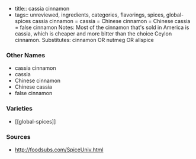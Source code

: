 - title:: cassia cinnamon
- tags:: unreviewed, ingredients, categories, flavorings, spices, global-spices
cassia cinnamon = cassia = Chinese cinnamon = Chinese cassia = false cinnamon Notes: Most of the cinnamon that's sold in America is cassia, which is cheaper and more bitter than the choice Ceylon cinnamon. Substitutes: cinnamon OR nutmeg OR allspice

### Other Names

* cassia cinnamon
* cassia
* Chinese cinnamon
* Chinese cassia
* false cinnamon

### Varieties

* [[global-spices]]

### Sources
* http://foodsubs.com/SpiceUniv.html
